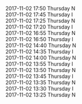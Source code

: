 2017-11-02 17:50 Thursday  N  
2017-11-02 17:45 Thursday  I  
2017-11-02 17:25 Thursday  N  
2017-11-02 17:20 Thursday  I  
2017-11-02 16:55 Thursday  N  
2017-11-02 16:50 Thursday  I  
2017-11-02 14:40 Thursday  N  
2017-11-02 14:35 Thursday  I  
2017-11-02 14:00 Thursday  N  
2017-11-02 13:55 Thursday  I  
2017-11-02 13:50 Thursday  N  
2017-11-02 13:45 Thursday  I  
2017-11-02 13:35 Thursday  N  
2017-11-02 13:30 Thursday  I  
2017-11-02 13:25 Thursday  N  
